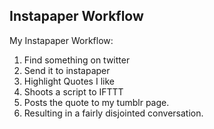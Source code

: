 ##  Instapaper Workflow

My Instapaper Workflow:
1. Find something on twitter
2. Send it to instapaper
3. Highlight Quotes I like
4. Shoots a script to IFTTT
5. Posts the quote to my tumblr page.
6. Resulting in a fairly disjointed conversation.

